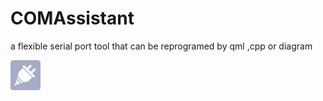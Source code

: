 # COMAssistant
 a flexible serial port tool that can be reprogramed by qml ,cpp or diagram

 ![图片](https://github.com/yaneJam/COMAssistant/blob/main/image/COM.png)